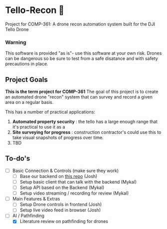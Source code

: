 # Tello-Recon 🎯

Project for COMP-361: A drone recon automation system built for the DJI Tello Drone

### Warning

This software is provided "as is"- use this software at your own risk.
Drones can be dangerous so be sure to test from a safe disatance and with safety precautions in place.

## Project Goals

**This is the term project for COMP-361**
The goal of this project is to create an automated drone "recon" system that can survey and record a given area on a regular basis.

This has a number of practical applications:

1. **Automated property security** : the tello has a large enough range that it's practical to use it as a
2. **Site surveying for progress** : construction contractor's could use this to take visual snapshots of progress over time.
3. TBD

## To-do's

- [ ] Basic Connection & Controls (make sure they work)
  - [ ] Base our backend on [this repo](https://github.com/csscottc/drone-ctrl) (Josh)
  - [ ] Setup basic client that can talk with the backend (Mykal)
  - [ ] Setup API based on the Backend (Mykal)
  - [ ] Setup video streaming / recording for review (Mykal)
- [ ] Main Features & Extras
  - [ ] Setup Drone controls in frontend (Josh)
  - [ ] Setup live video feed in browser (Josh)
- [ ] AI / Pathfinding
  - [x] Literature review on pathfinding for drones
